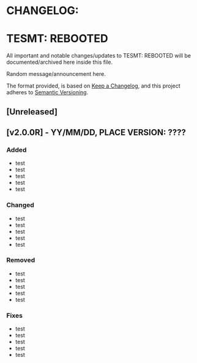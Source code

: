 # CHANGELOG:

# TESMT: REBOOTED

All important and notable changes/updates to TESMT: REBOOTED will be documented/archived here inside this file.

Random message/announcement here.

The format provided, is based on [Keep a Changelog](https://keepachangelog.com/en/1.1.0/),
and this project adheres to [Semantic Versioning](https://semver.org/spec/v2.0.0.html).

## [Unreleased]

## [v2.0.0R] - YY/MM/DD, PLACE VERSION: ????

### Added

- test
- test
- test
- test
- test

### Changed

- test
- test
- test
- test
- test

### Removed

- test
- test
- test
- test
- test

### Fixes

- test
- test
- test
- test
- test



